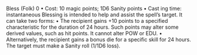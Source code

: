 Bless (Folk) 0
• Cost:  10 magic points; 1D6 Sanity points 
•
 Cast
ing time: instantaneous
Blessing is intended to help and assist the spell’s target. 
It can take two forms:
•
 The recipient gains +10 points to a specified characteristic for 
the duration of 24 hours. Such points may alter some derived 
values, such as hit points. It cannot alter POW or EDU.
•
 Alternatively, the recipient gains a bonus die for a 
specific skill for 24 hours.
The target must make a Sanity roll (1/1D6 loss).
